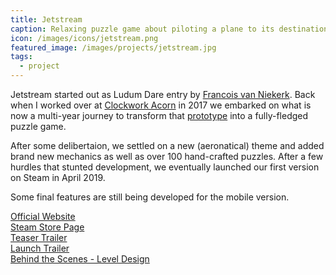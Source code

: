 ```yaml
---
title: Jetstream
caption: Relaxing puzzle game about piloting a plane to its destination
icon: /images/icons/jetstream.png
featured_image: /images/projects/jetstream.jpg
tags:
  - project
---
```


Jetstream started out as Ludum Dare entry by [Francois van Niekerk](https://twitter.com/francoisvn). Back when I worked over at [Clockwork Acorn](http://clockworkacorn.com/) in 2017 we embarked on what is now a multi-year journey to transform that [prototype](https://francoisvn.itch.io/streamline) into a fully-fledged puzzle game.

After some delibertaion, we settled on a new (aeronatical) theme and added brand new mechanics as well as over 100 hand-crafted puzzles. After a few hurdles that stunted development, we eventually launched our first version on Steam in April 2019.

Some final features are still being developed for the mobile version.

[Official Website](http://jetstreamgame.com)  
[Steam Store Page](https://store.steampowered.com/app/738860/Jetstream/)  
[Teaser Trailer](https://www.youtube.com/watch?v=qfPI8B5U6nY)  
[Launch Trailer](https://www.youtube.com/watch?v=XZzj7jULSGw)  
[Behind the Scenes - Level Design](https://www.youtube.com/watch?v=DVDW9xj2ciM)  
